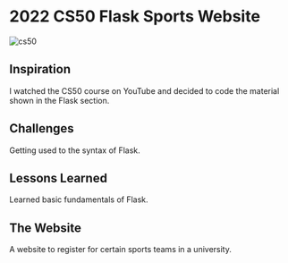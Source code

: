 # 2022 CS50 Flask Sports Website

![cs50](https://github.com/user-attachments/assets/b9b4fe60-71f5-4377-89f5-27a7a1056f54)

## Inspiration

I watched the CS50 course on YouTube and decided to code the material shown in the Flask section.

## Challenges

Getting used to the syntax of Flask.

## Lessons Learned

Learned basic fundamentals of Flask.

## The Website

A website to register for certain sports teams in a university.
